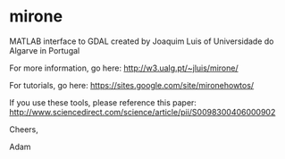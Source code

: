 # mirone
MATLAB interface to GDAL created by Joaquim Luis of Universidade do Algarve in Portugal

For more information, go here: http://w3.ualg.pt/~jluis/mirone/

For tutorials, go here: https://sites.google.com/site/mironehowtos/

If you use these tools, please reference this paper: http://www.sciencedirect.com/science/article/pii/S0098300406000902

Cheers,

Adam

